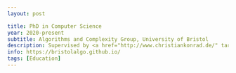 ```yaml
---
layout: post

title: PhD in Computer Science
year: 2020-present
subtitle: Algorithms and Complexity Group, University of Bristol
description: Supervised by <a href="http://www.christiankonrad.de/" target="_blank">Dr Christian Konrad</a>
info: https://bristolalgo.github.io/
tags: [Education]
---
```

